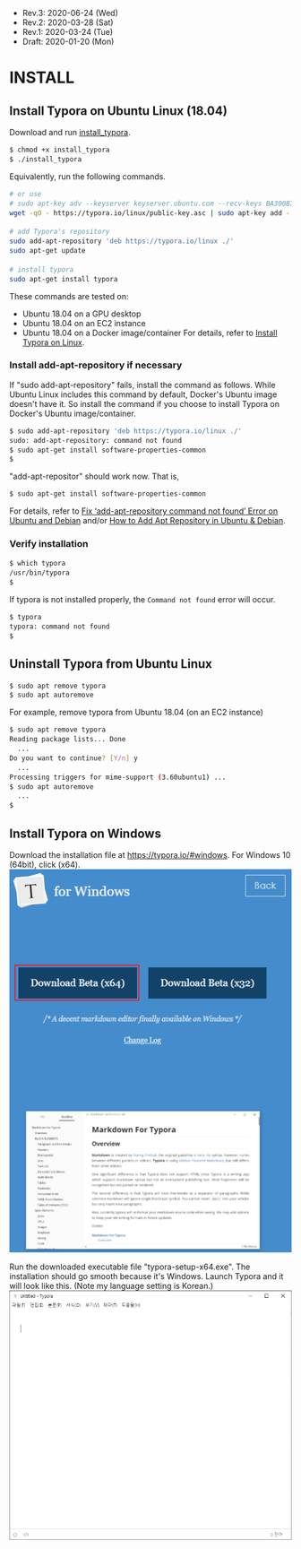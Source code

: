 * Rev.3: 2020-06-24 (Wed)
* Rev.2: 2020-03-28 (Sat)
* Rev.1: 2020-03-24 (Tue)
* Draft: 2020-01-20 (Mon)

# INSTALL
## Install Typora on Ubuntu Linux (18.04)

Download and run [install_typora](bash_scripts/install_typora).
```bash
$ chmod +x install_typora
$ ./install_typora
```
Equivalently, run the following commands.

```bash
# or use
# sudo apt-key adv --keyserver keyserver.ubuntu.com --recv-keys BA300B7755AFCFAE
wget -qO - https://typora.io/linux/public-key.asc | sudo apt-key add -

# add Typora's repository
sudo add-apt-repository 'deb https://typora.io/linux ./'
sudo apt-get update

# install typora
sudo apt-get install typora
```
These commands are tested on:
* Ubuntu 18.04 on a GPU desktop
* Ubuntu 18.04 on an EC2 instance
* Ubuntu 18.04 on a Docker image/container
For details, refer to [Install Typora on Linux](https://support.typora.io/Typora-on-Linux/).

### Install add-apt-repository if necessary
If "sudo add-apt-repository" fails, install the command as follows. While Ubuntu Linux includes this command by default, Docker's Ubuntu image doesn't have it. So install the command if you choose to install Typora on Docker's Ubuntu image/container.
```bash
$ sudo add-apt-repository 'deb https://typora.io/linux ./'
sudo: add-apt-repository: command not found
$ sudo apt-get install software-properties-common
$
```
"add-apt-repositor" should work now. That is,
```bash
$ sudo apt-get install software-properties-common
```
For details, refer to [Fix ‘add-apt-repository command not found’ Error on Ubuntu and Debian](https://itsfoss.com/add-apt-repository-command-not-found/) and/or [How to Add Apt Repository in Ubuntu & Debian](https://phoenixnap.com/kb/add-apt-repository-command-not-found-ubuntu).

### Verify installation
```bash
$ which typora
/usr/bin/typora
$
```

If typora is not installed properly, the `Command not found` error will occur.
```bash
$ typora
typora: command not found
$
```

## Uninstall Typora from Ubuntu Linux
```bash
$ sudo apt remove typora
$ sudo apt autoremove
```
For example, remove typora from Ubuntu 18.04 (on an EC2 instance)
```bash
$ sudo apt remove typora
Reading package lists... Done
  ...
Do you want to continue? [Y/n] y
  ...
Processing triggers for mime-support (3.60ubuntu1) ...
$ sudo apt autoremove
  ...
$
```
## Install Typora on Windows
Download the installation file at https://typora.io/#windows. For Windows 10 (64bit), click (x64).
<img src="images/typora-download-windows.png">

Run the downloaded executable file "typora-setup-x64.exe". The installation should go smooth because it's Windows. Launch Typora and it will look like this. (Note my language setting is Korean.)
<img src="images/typora-windows-launched.png">
